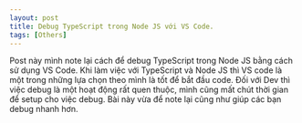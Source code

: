 ```yaml
---
layout: post
title: Debug TypeScript trong Node JS với VS Code.
tags: [Others]
---
```


Post này mình note lại cách để debug TypeScript trong Node JS bằng cách sử dụng VS Code. 
Khi làm việc với TypeScript và Node JS thì VS code là một trong những lựa chọn theo mình là tốt để bắt đầu code. Đối với Dev thì việc debug
là một hoạt động rất quen thuộc, mình cũng mất chút thời gian để setup cho việc debug. Bài này vừa để note lại cũng như giúp các bạn debug 
nhanh hơn.
